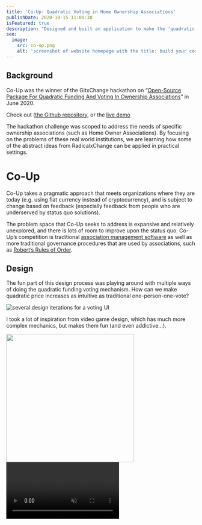 ```yaml
---
title: 'Co-Up: Quadratic Voting in Home Ownership Associations'
publishDate: 2020-10-15 11:09:38
isFeatured: true
description: "Designed and built an application to make the 'quadratic voting' attractive and intuitive for communities who want to improve their self-governance."
seo:
  image:
    src: co-up.png
    alt: 'screenshot of website homepage with the title: build your community with your community'
---
```


## Background

Co-Up was the winner of the GitxChange hackathon on “[Open-Source Package For Quadratic Funding And Voting In Ownership Associations](https://gitcoin.co/issue/RadicalxChange/GitxChange/1/100023819)” in June 2020.

Check out ([the Github repository](https://github.com/moarsel/co-up), or the [live demo](https://master.d37f8su7ed1a90.amplifyapp.com/)

The hackathon challenge was scoped to address the needs of specific ownership associations (such as Home Owner Associations). By focusing on the problems of these real world institutions, we are learning how some of the abstract ideas from RadicalxChange can be applied in practical settings.

# Co-Up

Co-Up takes a pragmatic approach that meets organizations where they are today (e.g. using fiat currency instead of cryptocurrency), and is subject to change based on feedback (especially feedback from people who are underserved by status quo solutions).

The problem space that Co-Up seeks to address is expansive and relatively unexplored, and there is lots of room to improve upon the status quo. Co-Up’s competition is traditional [association management software](https://en.wikipedia.org/wiki/Membership_software) as well as more traditional governance procedures that are used by associations, such as [Robert’s Rules of Order](https://en.wikipedia.org/wiki/Robert%27s_Rules_of_Order#:~:text=The%2012th%20and%20current%20edition,book%20was%20published%20in%202020.).

## Design

The fun part of this design process was playing around with multiple ways of doing the quadratic funding voting mechanism. How can we make quadratic price increases as intuitive as traditional one-person-one-vote?

<img src="/voting-iteration.png" alt="several design iterations for a voting UI" class="feature-image">

I took a lot of inspiration from video game design, which has much more complex mechanics, but makes them fun (and even addictive...).

<img src="/video-games.png" width="340px">

<video controls autoplay muted src="/vote-micro-interaction.mp4" class="feature-image" >

Here's another quick concept:

<iframe style="border: 1px solid rgba(0, 0, 0, 0.1);" class="feature-image" width="800" height="450" src="https://www.figma.com/embed?embed_host=share&url=https%3A%2F%2Fwww.figma.com%2Fproto%2FoGpPhZqV3peVKvbv6MLeOe%2FQuadratic-voting%3Fnode-id%3D2%253A110%26scaling%3Dmin-zoom" allowfullscreen></iframe>

## Product thesis

Although the current version of Co-Up does not meet the lofty long term goals, future versions could outperform competing products and processes in terms of fairness, inclusivity, transparency, and barriers to entry.

The first category of problem that Co-Up seeks to help its users with is the unfairness of traditional decision making processes. The problems with one-person-one-vote and majoritarian decision making are [well documented](https://chicagounbound.uchicago.edu/cgi/viewcontent.cgi?article=1649&context=law_and_economics) in the RadicalxChange community. The initial Co-Up prototype implemented a form of quadratic voting that partially solved the unfairness problem. However, one theme of the feedback on the app was the lack of clarity about how to use the voting mechanism (who should be included? How often? What type of proposal can be submitted, and by whom?). Voting doesn’t happen in a vacuum, but in the context of an agreed upon deliberation and decision making process.

_Robert’s Rules of Order_ are the most common codification of a group decision making process, and have been refined over [12 editions and 144 years](https://en.wikipedia.org/wiki/Robert%27s_Rules_of_Order#Changes_between_editions). Despite the maturity of this framework, there are several [opportunities for improvement](http://kronosapiens.github.io/blog/2019/05/08/against-voting.html) in this process. Namely, Robert’s rules assume a process of majoritarian decision making, then proceed to bake in several kludges to protect [the rights of minorities](https://en.wikipedia.org/wiki/Principles_of_parliamentary_procedure#Minority_rights) (but only in certain scenarios deemed important enough, such as introducing new proposals). Our goal with Co-Up is not necessarily to codify a complete replacement to Robert’s rules, but to embed quadratic voting within a robust decision making process that is consistent and clear.

The second category of problem Co-Up addresses is the exclusivity of traditional governance processes. By default, institutions that follow procedures like Robert’s rules of order exclude people by being inaccessible, inwardly focused, and opaque.

The system of rules is inaccessible due to the complexity and lack of plain language. This necessitates a certain level of education and background as a prerequisite to participation. Co-Up aims to dramatically simplify a subset of decision making processes by using plain language, and intuitive user interface design. The initial prototype made quadratic voting slightly more user friendly, but more design work is needed to make it more understandable and useful in context.

Traditionally, when boards make decisions, the format is inherently closed to the outside world, excluding valuable input. People may recognize the need to get outside input into decisions (and association software often has the ability to conduct opinion polls) but group input is not baked into the process, and it’s typically easier to skip that step. The feedback on the Co-Up prototype was that decision making bodies need to be able to make decisions in private as well as in public. In the future, it will be easier to open up input from outside of a group by default, but to also allow for internal decision making where necessary. The goal is to be able to layer multiple levels of decision making in a way that feels intuitive and happens organically.

Traditional decision making processes also tend to lack transparency. There is an opportunity for Co-Up to create a more transparent process by default. In contrast to traditional “meeting minutes”, a digital decision making process automatically records key decisions, and the results can be more easily publicized.

The last category of problem that Co-Up can help solve is the high barrier to entry when forming a governing body. There is a high logistical and financial cost when setting up sustainable group governance, limiting the number of groups that can form. A comparison can be made to other software platforms that lower start up costs, and subsequently increase the size of a given market (e.g. [Patreon](patreon.com), [Substack](https://substack.com/), and [Open Collective](https://opencollective.com/)).

Like traditional association management software, Co-Up can lower the costs of managing an association by providing membership management, fundraising, and collaboration tools. The current Co-Up prototype is limited to a single group within an organization, but designing a federated model will allow for more flexible and organic group formation. In the future, empowering these groups with fundraising capabilities and API integrations will enable Co-Up to enable more new organizations to proliferate.

## Next steps

The prototype was an experiment aimed at smashing these high level goals into our current reality to see what happened. Our user feedback shows that there is a long way to go but the playfulness and clarity of th prototype does show that it is possible to distill quadratic voting into a form that is at least understandable and intriguing to communities.

Although core features still need to be added, I'm still exploring the problem space with an eye on finding product-market fit. I believe we’re still early stages of this exploration, and the more real world examples we can test, the better chance we have of turning the ideas into reality.
